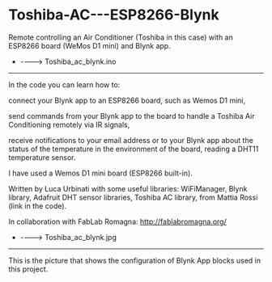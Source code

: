 # Toshiba-AC---ESP8266-Blynk
Remote controlling an Air Conditioner (Toshiba in this case) with an ESP8266 board (WeMos D1 mini) and Blynk app.

* ----> Toshiba_ac_blynk.ino
----------------

In the code you can learn how to:

connect your Blynk app to an ESP8266 board, such as Wemos D1 mini,

send commands from your Blynk app to the board to handle a Toshiba Air Conditioning remotely via IR signals,

receive notifications to your email address or to your Blynk app about the status of the temperature in the environment of the board, reading a DHT11 temperature sensor.

I have used a Wemos D1 mini board (ESP8266 built-in).

Written by Luca Urbinati with some useful libraries: WiFiManager, Blynk library, Adafruit DHT sensor libraries, Toshiba AC library, from Mattia Rossi (link in the code).

In collaboration with FabLab Romagna: http://fablabromagna.org/

* ----> Toshiba_ac_blynk.jpg
----------------

This is the picture that shows the configuration of Blynk App blocks used in this project.
